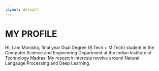 ```yaml
---
layout: default
---
```


# MY PROFILE

Hi, I am Monisha, final year Dual Degree (B.Tech + M.Tech) student in the Computer Science and Engineering Department at the Indian Institute of Technology Madras. My research interests revolve around Natural Langauge Processing and Deep Learning.

